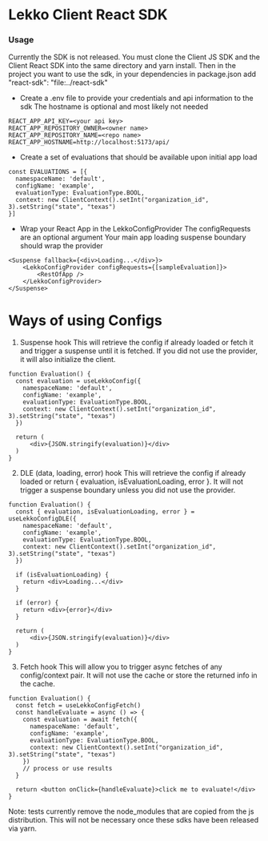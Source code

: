 # Lekko Client React SDK

### Usage
Currently the SDK is not released.  You must clone the Client JS SDK and the Client React SDK into the same directory and yarn install.
Then in the project you want to use the sdk, in your dependencies in package.json add "react-sdk": "file:../react-sdk"

- Create a .env file to provide your credentials and api information to the sdk
The hostname is optional and most likely not needed
```
REACT_APP_API_KEY=<your api key>
REACT_APP_REPOSITORY_OWNER=<owner name>
REACT_APP_REPOSITORY_NAME=<repo name>
REACT_APP_HOSTNAME=http://localhost:5173/api/
```

- Create a set of evaluations that should be available upon initial app load
```
const EVALUATIONS = [{
  namespaceName: 'default',
  configName: 'example',
  evaluationType: EvaluationType.BOOL,
  context: new ClientContext().setInt("organization_id", 3).setString("state", "texas")
}]
```

- Wrap your React App in the LekkoConfigProvider
The configRequests are an optional argument
Your main app loading suspense boundary should wrap the provider
```
<Suspense fallback={<div>Loading...</div>}>
    <LekkoConfigProvider configRequests={[sampleEvaluation]}>
        <RestOfApp />
    </LekkoConfigProvider>
</Suspense>
```

# Ways of using Configs

1.  Suspense hook
This will retrieve the config if already loaded or fetch it and trigger a suspense until it is fetched.
If you did not use the provider, it will also initialize the client.
```
function Evaluation() {
  const evaluation = useLekkoConfig({
    namespaceName: 'default',
    configName: 'example',
    evaluationType: EvaluationType.BOOL,
    context: new ClientContext().setInt("organization_id", 3).setString("state", "texas")
  })

  return (
      <div>{JSON.stringify(evaluation)}</div>
  )
}
```

2.  DLE (data, loading, error) hook
This will retrieve the config if already loaded or return { evaluation, isEvaluationLoading, error }.
It will not trigger a suspense boundary unless you did not use the provider.
```
function Evaluation() {
  const { evaluation, isEvaluationLoading, error } = useLekkoConfigDLE({
    namespaceName: 'default',
    configName: 'example',
    evaluationType: EvaluationType.BOOL,
    context: new ClientContext().setInt("organization_id", 3).setString("state", "texas")
  })

  if (isEvaluationLoading) {
    return <div>Loading...</div>
  }
  
  if (error) {
    return <div>{error}</div>
  }

  return (
      <div>{JSON.stringify(evaluation)}</div>
  )
}
```

3.  Fetch hook
This will allow you to trigger async fetches of any config/context pair.  It will not use the cache or store the returned info in the cache.

```
function Evaluation() {
  const fetch = useLekkoConfigFetch()
  const handleEvaluate = async () => {
    const evaluation = await fetch({
      namespaceName: 'default',
      configName: 'example',
      evaluationType: EvaluationType.BOOL,
      context: new ClientContext().setInt("organization_id", 3).setString("state", "texas")
    })
    // process or use results
  }

  return <button onClick={handleEvaluate}>click me to evaluate!</div>
}
```

Note: tests currently remove the node_modules that are copied from the js distribution.  This will not be necessary once these sdks have been released via yarn.
